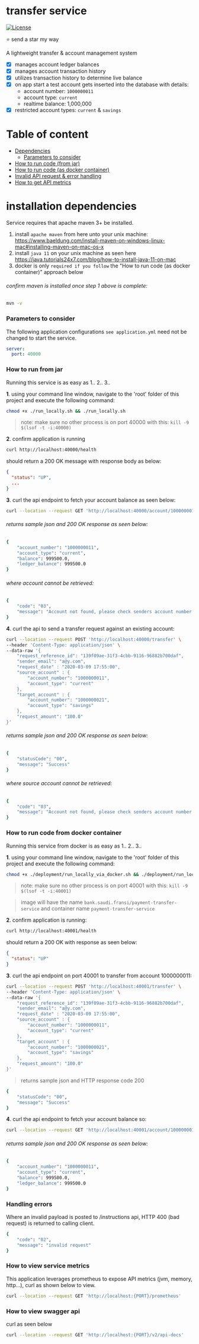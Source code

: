 # transfer service

[![License](https://img.shields.io/badge/License-Apache%202.0-blue.svg)](https://opensource.org/licenses/Apache-2.0)

:star: send a star my way

A lightweight transfer & account management system

* [x] manages account ledger balances
* [x] manages account transaction history 
* [x] utilizes transaction history to determine live balance 
* [x] on app start a test account gets inserted into the database with details:
  * account number: `1000000011`
  * account type: `current`
  * realtime balance: 1,000,000
* [x] restricted account types: `current` & `savings`

# Table of content

- [Dependencies](#installation-dependencies)
    - [Parameters to consider](#parameters-to-consider)
- [How to run code (from jar)](#how-to-run-from-jar)
- [How to run code (as docker container)](#how-to-run-code-from-docker-container)
- [Invalid API request & error handling](#handling-errors)
- [How to get API metrics](#how-to-view-service-metrics)

# installation dependencies

Service requires that apache maven 3+ be installed.

1. install `apache maven` from here unto your unix machine: https://www.baeldung.com/install-maven-on-windows-linux-mac#installing-maven-on-mac-os-x
2. install `java 11` on your unix machine as seen here https://java.tutorials24x7.com/blog/how-to-install-java-11-on-mac
3. docker is only `required if you follow` the "How to run code (as docker container)" approach below

###### confirm maven is installed once step 1 above is complete:

```bash
mvn -v
```


### Parameters to consider

The following application configurations `see application.yml` need not be changed to start the service.

```yaml
server:
  port: 40000
```

### How to run from jar

Running this service is as easy as 1.. 2.. 3..

**1**. using your command line window, navigate to the 'root' folder of this project and execute the following command:

```bash
chmod +x ./run_locally.sh && ./run_locally.sh
```
> note: make sure no other process is on port 40000 with this: `kill -9 $(lsof -t -i:40000)`

**2**. confirm application is running

```bash
curl http://localhost:40000/health
```

should return a 200 OK message with response body as below:

```json
{
  "status": "UP",
  ...
}
```

**3**. curl the api endpoint to fetch your account balance as seen below:

```bash
curl --location --request GET 'http://localhost:40000/account/1000000011/type/current'
```

###### returns sample json and 200 OK response as seen below:

```bash
{
    "account_number": "1000000011",
    "account_type": "current",
    "balance": 999500.0,
    "ledger_balance": 999500.0
}
```

###### where account cannot be retrieved:

```bash
{
    "code": "03",
    "message": "Account not found, please check senders account number or account type"
}
```

**4**. curl the api to send a transfer request against an existing account:

```bash
curl --location --request POST 'http://localhost:40000/transfer' \
--header 'Content-Type: application/json' \
--data-raw '{
    "request_reference_id": "139f09ae-31f3-4cbb-9116-96882b700daf",
    "sender_email": "a@y.com",
    "request_date" : "2020-03-09 17:55:00",
    "source_account" : {
        "account_number": "1000000011",
        "account_type": "current"
    },
    "target_account" : {
        "account_number": "1000000021",
        "account_type": "savings"
    },
    "request_amount": "100.0"
}'
```

###### returns sample json and 200 OK response as seen below:

```bash
{
    "statusCode": "00",
    "message": "Success"
}
```

###### where source account cannot be retrieved:

```bash
{
    "code": "03",
    "message": "Account not found, please check senders account number or account type"
}
```

### How to run code from docker container

Running this service from docker is as easy as 1.. 2.. 3..

**1**. using your command line window, navigate to the 'root' folder of this project and execute the following command:

```bash
chmod +x ./deployment/run_locally_via_docker.sh && ./deployment/run_locally_via_docker.sh
```
> note: make sure no other process is on port 40001 with this: `kill -9 $(lsof -t -i:40001)`

> image will have the name `bank.saudi.fransi/payment-transfer-service` and container name `payment-transfer-service`

**2**. confirm application is running:

```bash
curl http://localhost:40001/health
```

should return a 200 OK with response as seen below:

```json
{
  "status": "UP"
}
```

**3**. curl the api endpoint on port 40001 to transfer from account 1000000011:

```bash
curl --location --request POST 'http://localhost:40001/transfer' \
--header 'Content-Type: application/json' \
--data-raw '{
    "request_reference_id": "139f09ae-31f3-4cbb-9116-96882b700daf",
    "sender_email": "a@y.com",
    "request_date" : "2020-03-09 17:55:00",
    "source_account" : {
        "account_number": "1000000011",
        "account_type": "current"
    },
    "target_account" : {
        "account_number": "1000000021",
        "account_type": "savings"
    },
    "request_amount": "100.0"
}'
```

> returns sample json and HTTP response code 200

```bash
{
    "statusCode": "00",
    "message": "Success"
}
```

**4**. curl the api endpoint to fetch your account balance so:

```bash
curl --location --request GET 'http://localhost:40001/account/1000000011/type/current'
```

###### returns sample json and 200 OK response as seen below:

```bash
{
    "account_number": "1000000011",
    "account_type": "current",
    "balance": 999500.0,
    "ledger_balance": 999500.0
}
```

### Handling errors

Where an invalid payload is posted to /instructions api, HTTP 400 (bad request) is returned to calling client.

```bash
{
    "code": "02",
    "message": "invalid request"
}
```

### How to view service metrics

This application leverages prometheus to expose API metrics (jvm, memory, http...), curl as shown below to view.

```bash
curl --location --request GET 'http://localhost:{PORT}/prometheus'
```

### How to view swagger api

curl as seen below

```bash
curl --location --request GET 'http://localhost:{PORT}/v2/api-docs'
```